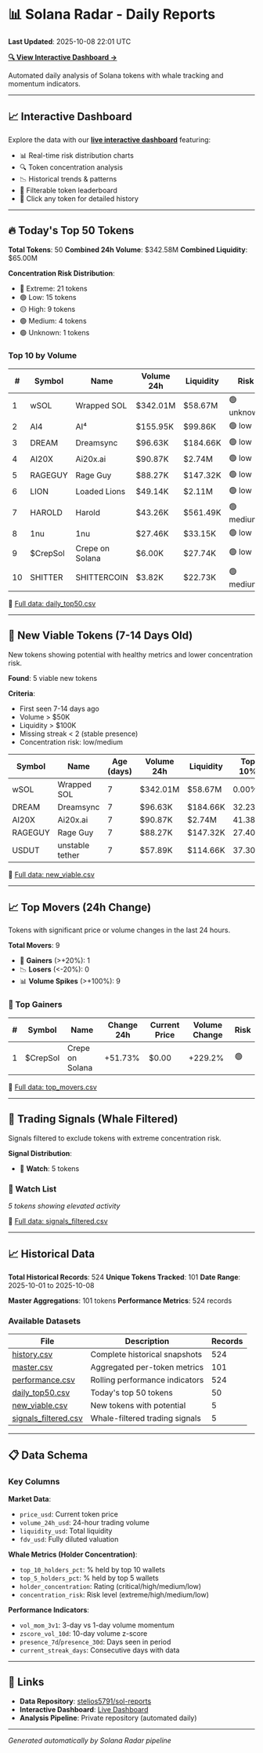 # 📊 Solana Radar - Daily Reports

**Last Updated**: 2025-10-08 22:01 UTC

**[🔍 View Interactive Dashboard →](https://stelios5791.github.io/sol-reports/)**

Automated daily analysis of Solana tokens with whale tracking and momentum indicators.

---

## 📈 Interactive Dashboard

Explore the data with our **[live interactive dashboard](https://stelios5791.github.io/sol-reports/)** featuring:

- 📊 Real-time risk distribution charts
- 🔍 Token concentration analysis
- 📉 Historical trends & patterns
- 🎯 Filterable token leaderboard
- 📱 Click any token for detailed history

---

## 🔥 Today's Top 50 Tokens

**Total Tokens**: 50
**Combined 24h Volume**: $342.58M
**Combined Liquidity**: $65.00M

**Concentration Risk Distribution**:
- 🔴 Extreme: 21 tokens
- 🟢 Low: 15 tokens
- 🟡 High: 9 tokens
- 🟢 Medium: 4 tokens
- 🟢 Unknown: 1 tokens

### Top 10 by Volume

| # | Symbol | Name | Volume 24h | Liquidity | Risk |
|---|--------|------|------------|-----------|------|
| 1 | wSOL | Wrapped SOL | $342.01M | $58.67M | 🟢 unknown |
| 2 | AI4 | AI⁴ | $155.95K | $99.86K | 🟢 low |
| 3 | DREAM | Dreamsync | $96.63K | $184.66K | 🟢 low |
| 4 | AI20X | Ai20x.ai | $90.87K | $2.74M | 🟢 low |
| 5 | RAGEGUY | Rage Guy | $88.27K | $147.32K | 🟢 low |
| 6 | LION | Loaded Lions | $49.14K | $2.11M | 🟢 low |
| 7 | HAROLD | Harold | $43.26K | $561.49K | 🟢 medium |
| 8 | 1nu | 1nu | $27.46K | $33.15K | 🟢 low |
| 9 | $CrepSol | Crepe on Solana | $6.00K | $27.74K | 🟢 low |
| 10 | SHITTER | SHITTERCOIN | $3.82K | $22.73K | 🟢 medium |

📄 [Full data: daily_top50.csv](data/daily_top50.csv)

---

## 🌱 New Viable Tokens (7-14 Days Old)

New tokens showing potential with healthy metrics and lower concentration risk.

**Found**: 5 viable new tokens

**Criteria**:
- First seen 7-14 days ago
- Volume > $50K
- Liquidity > $100K
- Missing streak < 2 (stable presence)
- Concentration risk: low/medium

| Symbol | Name | Age (days) | Volume 24h | Liquidity | Top 10% |
|--------|------|------------|------------|-----------|---------|
| wSOL | Wrapped SOL | 7 | $342.01M | $58.67M | 0.00% |
| DREAM | Dreamsync | 7 | $96.63K | $184.66K | 32.23% |
| AI20X | Ai20x.ai | 7 | $90.87K | $2.74M | 41.38% |
| RAGEGUY | Rage Guy | 7 | $88.27K | $147.32K | 27.40% |
| USDUT | unstable tether | 7 | $57.89K | $114.66K | 37.30% |

📄 [Full data: new_viable.csv](data/new_viable.csv)

---

## 📈 Top Movers (24h Change)

Tokens with significant price or volume changes in the last 24 hours.

**Total Movers**: 9
- 🚀 **Gainers** (>+20%): 1
- 📉 **Losers** (<-20%): 0
- 📊 **Volume Spikes** (>+100%): 9

### 🚀 Top Gainers

| # | Symbol | Name | Change 24h | Current Price | Volume Change | Risk |
|---|--------|------|------------|---------------|---------------|------|
| 1 | $CrepSol | Crepe on Solana | +51.73% | $0.00 | +229.2% | 🟢 |

📄 [Full data: top_movers.csv](data/top_movers.csv)

---

## 🎯 Trading Signals (Whale Filtered)

Signals filtered to exclude tokens with extreme concentration risk.

**Signal Distribution**:
- 👀 **Watch**: 5 tokens

### 👀 Watch List

*5 tokens showing elevated activity*

📄 [Full data: signals_filtered.csv](data/signals_filtered.csv)

---

## 📈 Historical Data

**Total Historical Records**: 524
**Unique Tokens Tracked**: 101
**Date Range**: 2025-10-01 to 2025-10-08

**Master Aggregations**: 101 tokens
**Performance Metrics**: 524 records

### Available Datasets

| File | Description | Records |
|------|-------------|---------|
| [history.csv](data/history.csv) | Complete historical snapshots | 524 |
| [master.csv](data/master.csv) | Aggregated per-token metrics | 101 |
| [performance.csv](data/performance.csv) | Rolling performance indicators | 524 |
| [daily_top50.csv](data/daily_top50.csv) | Today's top 50 tokens | 50 |
| [new_viable.csv](data/new_viable.csv) | New tokens with potential | 5 |
| [signals_filtered.csv](data/signals_filtered.csv) | Whale-filtered trading signals | 5 |

---

## 📋 Data Schema

### Key Columns

**Market Data**:
- `price_usd`: Current token price
- `volume_24h_usd`: 24-hour trading volume
- `liquidity_usd`: Total liquidity
- `fdv_usd`: Fully diluted valuation

**Whale Metrics (Holder Concentration)**:
- `top_10_holders_pct`: % held by top 10 wallets
- `top_5_holders_pct`: % held by top 5 wallets
- `holder_concentration`: Rating (critical/high/medium/low)
- `concentration_risk`: Risk level (extreme/high/medium/low)

**Performance Indicators**:
- `vol_mom_3v1`: 3-day vs 1-day volume momentum
- `zscore_vol_10d`: 10-day volume z-score
- `presence_7d`/`presence_30d`: Days seen in period
- `current_streak_days`: Consecutive days with data

---

## 🔗 Links

- **Data Repository**: [stelios5791/sol-reports](https://github.com/stelios5791/sol-reports)
- **Interactive Dashboard**: [Live Dashboard](https://stelios5791.github.io/sol-reports/)
- **Analysis Pipeline**: Private repository (automated daily)

---

*Generated automatically by Solana Radar pipeline*
